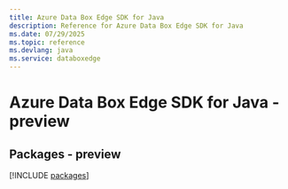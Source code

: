 ```yaml
---
title: Azure Data Box Edge SDK for Java
description: Reference for Azure Data Box Edge SDK for Java
ms.date: 07/29/2025
ms.topic: reference
ms.devlang: java
ms.service: databoxedge
---
```

# Azure Data Box Edge SDK for Java - preview
## Packages - preview
[!INCLUDE [packages](data-box-edge-index.md)]